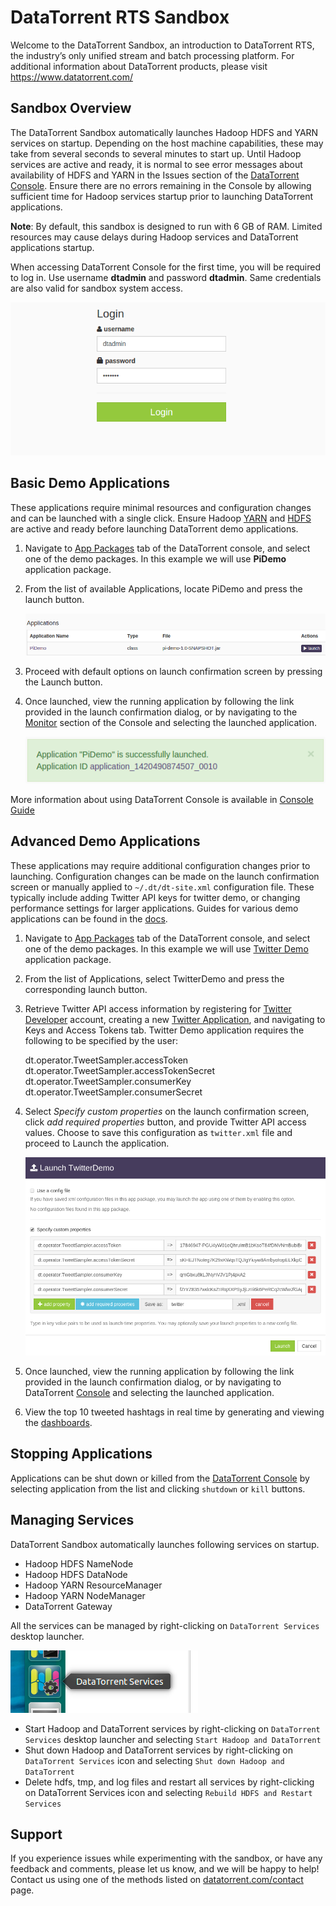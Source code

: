 DataTorrent RTS Sandbox
================================================================================

Welcome to the DataTorrent Sandbox, an introduction to DataTorrent RTS, the industry’s only unified stream and batch processing platform.  For additional information about DataTorrent products, please visit https://www.datatorrent.com/

Sandbox Overview
--------------------------------------------------------------------------------

The DataTorrent Sandbox automatically launches Hadoop HDFS and YARN services on startup.  Depending on the host machine capabilities, these may take from several seconds to several minutes to start up.  Until Hadoop services are active and ready, it is normal to see error messages about availability of HDFS and YARN in the Issues section of the <a href="http://localhost:9090/" target="_blank">DataTorrent Console</a>.  Ensure there are no errors remaining in the Console by allowing sufficient time for Hadoop services startup prior to launching DataTorrent applications.

**Note**: By default, this sandbox is designed to run with 6 GB of RAM.  Limited resources may cause delays during Hadoop services and DataTorrent applications startup.

When accessing DataTorrent Console for the first time, you will be required to log in.  Use username **dtadmin** and password **dtadmin**.  Same credentials are also valid for sandbox system access.

![](images/sandbox/login.png)


Basic Demo Applications
--------------------------------------------------------------------------------

These applications require minimal resources and configuration changes and can be launched with a single click.  Ensure Hadoop [YARN](http://localhost:8088/cluster/cluster) and [HDFS](http://localhost:50070/dfshealth.jsp) are active and ready before launching DataTorrent demo applications.

1.  Navigate to [App Packages](http://localhost:9090/#/packages) tab of the DataTorrent console, and select one of the demo packages.  In this example we will use **PiDemo** application package.

2.  From the list of available Applications, locate PiDemo and press the launch button.
    
    ![](images/sandbox/pidemo-list.png)

3.  Proceed with default options on launch confirmation screen by pressing the Launch button.

4.  Once launched, view the running application by following the link provided in the launch confirmation dialog, or by navigating to the [Monitor](http://localhost:9090/#/ops) section of the Console and selecting the launched application.

    ![](images/sandbox/pidemo-success.png)

More information about using DataTorrent Console is available in [Console Guide](https://www.datatorrent.com/docs/guides/ConsoleGuide.html)



Advanced Demo Applications
--------------------------------------------------------------------------------

These applications may require additional configuration changes prior to launching.  Configuration changes can be made on the launch confirmation screen or manually applied to `~/.dt/dt-site.xml` configuration file.  These typically include adding Twitter API keys for twitter demo, or changing performance settings for larger applications.  Guides for various demo applications can be found in the [docs](http://docs.datatorrent.com/).

1.  Navigate to [App Packages](http://localhost:9090/#/packages) tab of the DataTorrent console, and select one of the demo packages.  In this example we will use [Twitter Demo](http://localhost:9090/#/packages) application package.

2.  From the list of Applications, select TwitterDemo and press the corresponding launch button.

3.  Retrieve Twitter API access information by registering for [Twitter Developer](https://dev.twitter.com/) account, creating a new [Twitter Application](https://apps.twitter.com/app/new), and navigating to Keys and Access Tokens tab.  Twitter Demo application requires the following to be specified by the user:

    dt.operator.TweetSampler.accessToken
    dt.operator.TweetSampler.accessTokenSecret
    dt.operator.TweetSampler.consumerKey
    dt.operator.TweetSampler.consumerSecret

4.  Select *Specify custom properties* on the launch confirmation screen, click *add required properties* button, and provide Twitter API access values.  Choose to save this configuration as `twitter.xml` file and proceed to Launch the application.

    ![](images/sandbox/twitterdemo-launch.png)

5.  Once launched, view the running application by following the link provided in the launch confirmation dialog, or by navigating to DataTorrent [Console](http://localhost:9090/#/ops) and selecting the launched application.

6.  View the top 10 tweeted hashtags in real time by generating and viewing the [dashboards](http://localhost:9090/#/dashboards).



Stopping Applications
--------------------------------------------------------------------------------

Applications can be shut down or killed from the [DataTorrent Console](/#ops) by selecting application from the list and clicking `shutdown` or `kill` buttons.



Managing Services
--------------------------------------------------------------------------------

DataTorrent Sandbox automatically launches following services on startup.

* Hadoop HDFS NameNode
* Hadoop HDFS DataNode
* Hadoop YARN ResourceManager
* Hadoop YARN NodeManager
* DataTorrent Gateway


All the services can be managed by right-clicking on `DataTorrent Services` desktop launcher.

![](images/sandbox/services.png)

*  Start Hadoop and DataTorrent services by right-clicking on `DataTorrent Services` desktop launcher and selecting `Start Hadoop and DataTorrent`
*  Shut down Hadoop and DataTorrent services by right-clicking on `DataTorrent Services` icon and selecting `Shut down Hadoop and DataTorrent`
*  Delete hdfs, tmp, and log files and restart all services by right-clicking on DataTorrent Services icon and selecting `Rebuild HDFS and Restart Services`



Support
--------------------------------------------------------------------------------

If you experience issues while experimenting with the sandbox, or have any feedback and comments, please let us know, and we will be happy to help!  Contact us using one of the methods listed on [datatorrent.com/contact](https://www.datatorrent.com/contact/) page.

